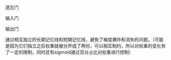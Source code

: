 遗忘门

输入门

输出门

通过相互独立的长期记忆线和短期记忆线，避免了梯度爆炸和消失的问题。（可能是因为它们独立之后权重就被分开成了两份，可以相互制约，所以对权重的变化有了一定的限制，同时还有sigmoid通过百分占比对权重进行控制）